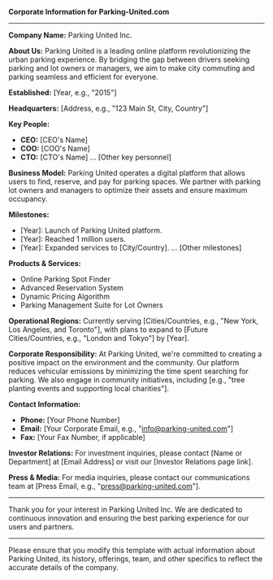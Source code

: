 **Corporate Information for Parking-United.com**

---

**Company Name:** Parking United Inc.

**About Us:**
Parking United is a leading online platform revolutionizing the urban parking experience. By bridging the gap between drivers seeking parking and lot owners or managers, we aim to make city commuting and parking seamless and efficient for everyone.

**Established:** [Year, e.g., "2015"]

**Headquarters:**
[Address, e.g., "123 Main St, City, Country"]

**Key People:**

- **CEO:** [CEO's Name]
- **COO:** [COO's Name]
- **CTO:** [CTO's Name]
  ... [Other key personnel]

**Business Model:**
Parking United operates a digital platform that allows users to find, reserve, and pay for parking spaces. We partner with parking lot owners and managers to optimize their assets and ensure maximum occupancy.

**Milestones:**

- [Year]: Launch of Parking United platform.
- [Year]: Reached 1 million users.
- [Year]: Expanded services to [City/Country].
  ... [Other milestones]

**Products & Services:**

- Online Parking Spot Finder
- Advanced Reservation System
- Dynamic Pricing Algorithm
- Parking Management Suite for Lot Owners

**Operational Regions:**
Currently serving [Cities/Countries, e.g., "New York, Los Angeles, and Toronto"], with plans to expand to [Future Cities/Countries, e.g., "London and Tokyo"] by [Year].

**Corporate Responsibility:**
At Parking United, we're committed to creating a positive impact on the environment and the community. Our platform reduces vehicular emissions by minimizing the time spent searching for parking. We also engage in community initiatives, including [e.g., "tree planting events and supporting local charities"].

**Contact Information:**

- **Phone:** [Your Phone Number]
- **Email:** [Your Corporate Email, e.g., "info@parking-united.com"]
- **Fax:** [Your Fax Number, if applicable]

**Investor Relations:**
For investment inquiries, please contact [Name or Department] at [Email Address] or visit our [Investor Relations page link].

**Press & Media:**
For media inquiries, please contact our communications team at [Press Email, e.g., "press@parking-united.com"].

---

Thank you for your interest in Parking United Inc. We are dedicated to continuous innovation and ensuring the best parking experience for our users and partners.

---

Please ensure that you modify this template with actual information about Parking United, its history, offerings, team, and other specifics to reflect the accurate details of the company.
